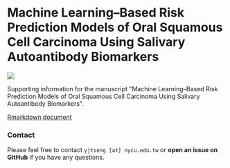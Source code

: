 # Machine Learning–Based Risk Prediction Models of Oral Squamous Cell Carcinoma Using Salivary Autoantibody Biomarkers
 
[![](<https://img.shields.io/badge/Dataverse DOI-10.57770/QTYQZS-brightgreen>)](https://dataverse.lib.nycu.edu.tw/dataset.xhtml?persistentId=doi%3A10.57770%2FQTYQZS) 
 
Supporting information for the manuscript "Machine Learning–Based Risk Prediction Models of Oral Squamous Cell Carcinoma Using Salivary Autoantibody Biomarkers".


[Rmarkdown document](https://github.com/DHLab-TSENG/OSCCRiskModel/blob/main/OSCC_model.md)


### Contact

Please feel free to contact `yjtseng [at] nycu.edu.tw` or **open an issue on GitHub** if you have any questions.

